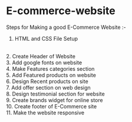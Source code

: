 # E-commerce-website
Steps for Making a good E-Commerce Website :-
<br>
1. HTML and CSS File Setup
<br>
2. Create Header of Website
<br>
3. Add google fonts on website
<br>
4. Make Features categories section
<br>
5. Add Featured products on website
<br>
6. Design Recent products on site
<br>
7. Add offer section on web design
<br>
8. Design testimonial section for website
<br>
9. Create brands widget for online store
<br>
10. Create footer of E-Commerce site
<br>
11. Make the website responsive 
<br>
